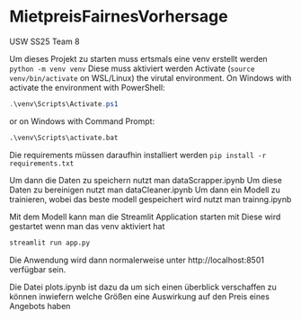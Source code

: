 # MietpreisFairnesVorhersage
USW SS25 Team 8

Um dieses Projekt zu starten muss ertsmals eine venv erstellt werden
`python -m venv venv`
Diese muss aktiviert werden
Activate (`source venv/bin/activate` on WSL/Linux) the virutal environment.
On Windows with activate the environment with PowerShell:
```powershell
.\venv\Scripts\Activate.ps1
```
or on Windows with Command Prompt:
```cmd
.\venv\Scripts\activate.bat
```
Die requirements müssen daraufhin installiert werden
`pip install -r requirements.txt`

Um dann die Daten zu speichern nutzt man dataScrapper.ipynb
Um diese Daten zu bereinigen nutzt man dataCleaner.ipynb
Um dann ein Modell zu trainieren, wobei das beste modell gespeichert wird nutzt man trainng.ipynb

Mit dem Modell kann man die Streamlit Application starten mit
Diese wird gestartet wenn man das venv aktiviert hat
```bash
streamlit run app.py
```
Die Anwendung wird dann normalerweise unter http://localhost:8501 verfügbar sein.


Die Datei plots.ipynb ist dazu da um sich einen überblick verschaffen zu können inwiefern welche Größen eine Auswirkung auf den Preis eines Angebots haben